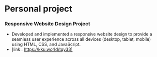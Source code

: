# Personal project
### Responsive Website Design Project
- Developed and implemented a responsive website design to provide a seamless
  user experience across all devices (desktop, tablet, mobile)
  using HTML, CSS, and JavaScript.
- [link : https://kku.world/tqy33]

  
